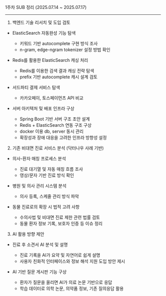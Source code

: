 1주차 SUB 정리 (2025.07.14 ~ 2025.07.17)

---

 1. 백엔드 기술 리서치 및 도입 검토

- ElasticSearch 자동완성 기능 탐색
  - 키워드 기반 autocomplete 구현 방식 조사
  - n-gram, edge-ngram tokenizer 설정 방법 확인

- Redis를 활용한 ElasticSearch 캐싱 처리
  - Redis를 이용한 검색 결과 캐싱 전략 탐색
  - prefix 기반 autocomplete 캐시 설계 검토

- 서드파티 결제 서비스 탐색
  - 카카오페이, 토스페이먼츠 API 비교

- 서버 아키텍처 및 배포 인프라 구상
  - Spring Boot 기반 서버 구조 초안 설계
  - Redis + ElasticSearch 연동 구조 구상
  - docker 이용 db, server 동시 관리 
  - 확장성과 장애 대응을 고려한 인프라 방향성 설정

 2. 기존 비대면 진료 서비스 분석 (닥터나우 사례 기반)

- 의사-환자 매칭 프로세스 분석
  - 진료 대기열 및 자동 매칭 흐름 조사
  - 영상/문자 기반 진료 방식 확인

- 병원 및 의사 관리 시스템 분석
  - 의사 등록, 스케줄 관리 방식 파악

- 동물 진료로의 확장 시 법적 고려 사항
  - 수의사법 및 비대면 진료 제한 관련 법률 검토
  - 동물 환자 정보 기록, 보호자 인증 등 이슈 정리

 3. AI 활용 방향 제안

- 진료 후 소견서 AI 분석 및 설명
  - 진료 기록을 AI가 요약 및 자연어로 쉽게 설명
  - 사용자 친화적 인터페이스와 정보 해석 지원 도입 방안 제시

- AI 기반 질문 게시판 기능 구상
  - 환자가 질문을 올리면 AI가 의료 논문 기반으로 응답
  - 학습 데이터로 의학 논문, 의약품 정보, 기존 질의응답 활용

